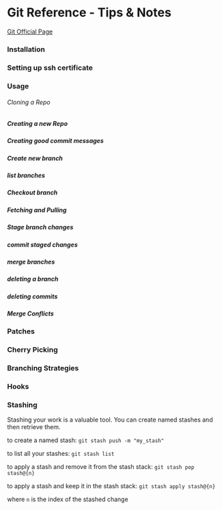 # Git Reference - Tips & Notes

[Git Official Page](https://git-scm.com/)

### Installation

### Setting up ssh certificate

### Usage

###### Cloning a Repo

##### Creating a new Repo

##### Creating good commit messages

##### Create new branch

##### list branches

##### Checkout branch

##### Fetching and Pulling

##### Stage branch changes

##### commit staged changes

##### merge branches

##### deleting a branch

##### deleting commits

##### Merge Conflicts

### Patches

### Cherry Picking

### Branching Strategies

### Hooks

### Stashing

Stashing your work is a valuable tool. You can create named stashes and then retrieve them.

to create a named stash:
`git stash push -m "my_stash"`

to list all your stashes:
`git stash list`

to apply a stash and remove it from the stash stack:
`git stash pop stash@{n}`

to apply a stash and keep it in the stash stack:
`git stash apply stash@{n}`

where `n` is the index of the stashed change
